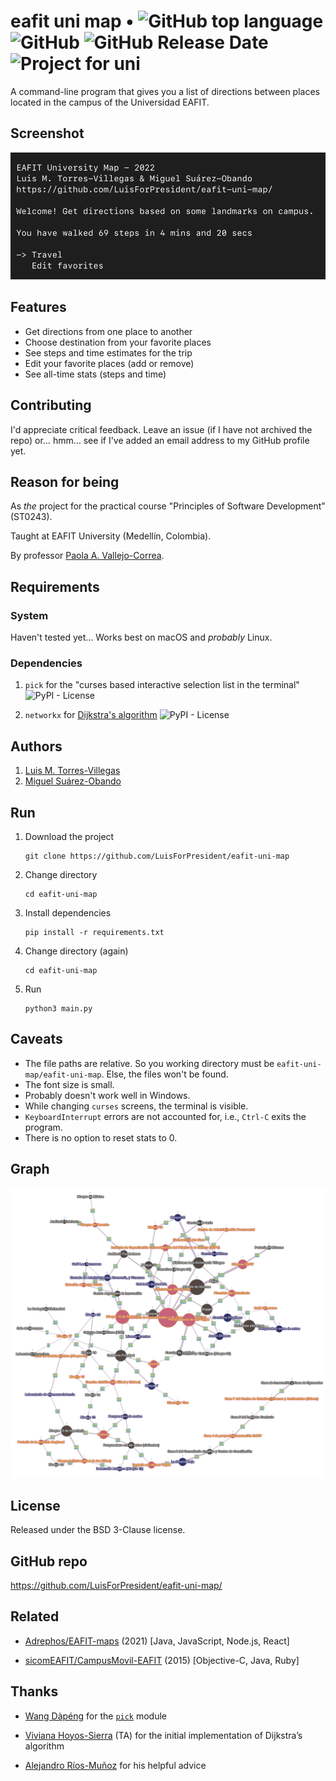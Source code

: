 # eafit uni map • ![GitHub top language](https://img.shields.io/github/languages/top/LuisForPresident/eafit-uni-map?style=plastic) ![GitHub](https://img.shields.io/github/license/LuisForPresident/eafit-uni-map?style=plastic) ![GitHub Release Date](https://img.shields.io/github/release-date/LuisForPresident/eafit-uni-map?style=plastic) ![Project for uni](https://img.shields.io/badge/project-for%20uni-yellow?style=plastic)

A command-line program that gives you a list of directions between places located in the campus of the Universidad EAFIT.

## Screenshot

![A screen capture of the main menu of the program.](./images/screenshot.png)

## Features
- Get directions from one place to another
- Choose destination from your favorite places
- See steps and time estimates for the trip
- Edit your favorite places (add or remove)
- See all-time stats (steps and time)

## Contributing
I'd appreciate critical feedback. Leave an issue (if I have not archived the repo) or… hmm… see if I've added an email address to my GitHub profile yet.

## Reason for being
As _the_ project for the practical course "Principles of Software Development" (ST0243).

Taught at EAFIT University (Medellín, Colombia).

By professor [Paola A. Vallejo-Correa](https://scholar.google.com/citations?user=S8xNhVoAAAAJ).

## Requirements
### System
Haven't tested yet… Works best on macOS and _probably_ Linux.

### Dependencies
1. `pick` for the "curses based interactive selection list in the terminal" ![PyPI - License](https://img.shields.io/pypi/l/pick?style=flat)

2. `networkx` for [Dijkstra's algorithm](https://en.wikipedia.org/wiki/Dijkstra%27s_algorithm) ![PyPI - License](https://img.shields.io/pypi/l/networkx?style=flat)

## Authors
1. [Luis M. Torres-Villegas](https://www.github.com/LuisForPresident)
2. [Miguel Suárez-Obando](https://www.github.com/MSO2023)

## Run
1. Download the project
    ```shell
    git clone https://github.com/LuisForPresident/eafit-uni-map
    ```

2. Change directory
    ```shell
    cd eafit-uni-map
    ```

3. Install dependencies
    ```shell
    pip install -r requirements.txt
    ```

4. Change directory (again)
    ```shell
    cd eafit-uni-map
    ```

5. Run
    ```shell
    python3 main.py
    ```

## Caveats
- The file paths are relative. So you working directory must be `eafit-uni-map/eafit-uni-map`. Else, the files won't be found.
- The font size is small.
- Probably doesn't work well in Windows.
- While changing `curses` screens, the terminal is visible.
- `KeyboardInterrupt` errors are not accounted for, i.e., `Ctrl-C` exits the program.
- There is no option to reset stats to 0.

## Graph
![A colored version of the graph, generated with graphonline.ru/en](./images/colored-graph.png)

## License
Released under the BSD 3-Clause license.

## GitHub repo
https://github.com/LuisForPresident/eafit-uni-map/

## Related
- [Adrephos/EAFIT-maps](https://github.com/Adrephos/EAFIT-maps) (2021) [Java, JavaScript, Node.js, React]

- [sicomEAFIT/CampusMovil-EAFIT](https://github.com/sicomEAFIT/CampusMovil-EAFIT) (2015) [Objective-C, Java, Ruby]

## Thanks
- [Wang Dàpéng](https://github.com/wong2) for the [`pick`](https://pypi.org/project/pick/) module

- [Viviana Hoyos-Sierra](https://github.com/Vivi-Hoyos2710) (TA) for the initial implementation of Dijkstra’s algorithm

- [Alejandro Ríos-Muñoz](https://github.com/alejoriosm04) for his helpful advice
